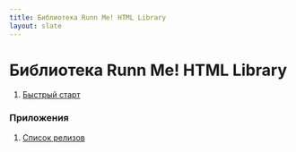 ```yaml
---
title: Библиотека Runn Me! HTML Library
layout: slate
---
```


Библиотека Runn Me! HTML Library
================================

1. [Быстрый старт](./getting-started.md)

### Приложения

1. [Список релизов](./release.md)
